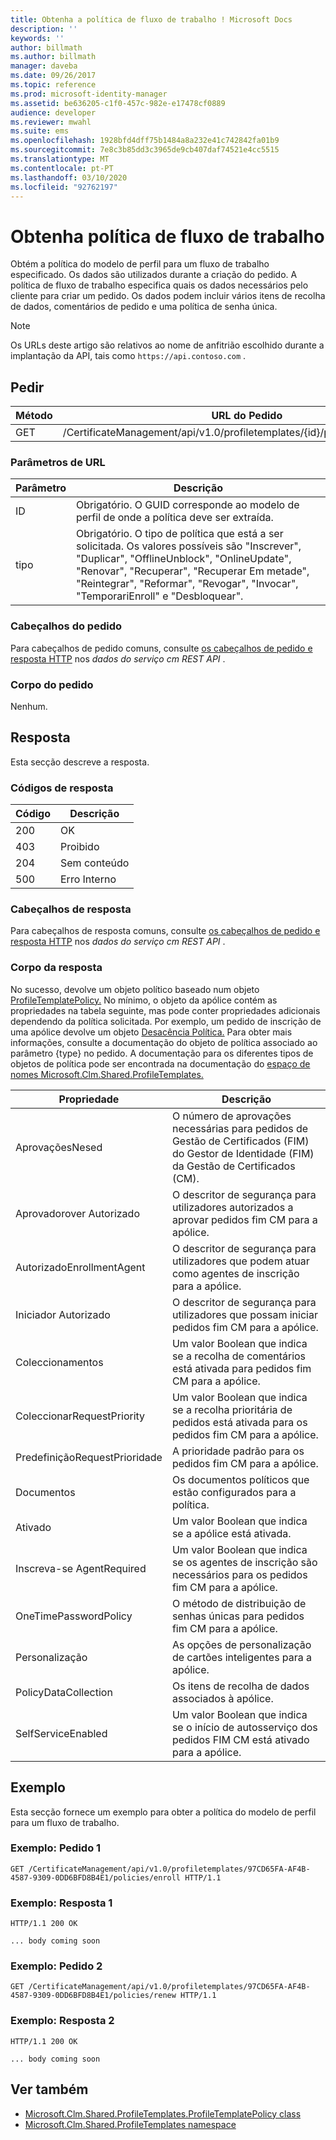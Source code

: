 ```yaml
---
title: Obtenha a política de fluxo de trabalho ! Microsoft Docs
description: ''
keywords: ''
author: billmath
ms.author: billmath
manager: daveba
ms.date: 09/26/2017
ms.topic: reference
ms.prod: microsoft-identity-manager
ms.assetid: be636205-c1f0-457c-982e-e17478cf0889
audience: developer
ms.reviewer: mwahl
ms.suite: ems
ms.openlocfilehash: 1928bfd4dff75b1484a8a232e41c742842fa01b9
ms.sourcegitcommit: 7e8c3b85dd3c3965de9cb407daf74521e4cc5515
ms.translationtype: MT
ms.contentlocale: pt-PT
ms.lasthandoff: 03/10/2020
ms.locfileid: "92762197"
---
```

# <a name="get-workflow-policy"></a>Obtenha política de fluxo de trabalho
Obtém a política do modelo de perfil para um fluxo de trabalho especificado. Os dados são utilizados durante a criação do pedido. A política de fluxo de trabalho especifica quais os dados necessários pelo cliente para criar um pedido. Os dados podem incluir vários itens de recolha de dados, comentários de pedido e uma política de senha única.

>[!NOTE]
>Os URLs deste artigo são relativos ao nome de anfitrião escolhido durante a implantação da API, tais como `https://api.contoso.com` .

## <a name="request"></a>Pedir

Método  |URL do Pedido  
---------|---------
GET     |/CertificateManagement/api/v1.0/profiletemplates/{id}/policy/workflow/{type}

### <a name="url-parameters"></a>Parâmetros de URL

Parâmetro| Descrição
--------|-------------
ID| Obrigatório. O GUID corresponde ao modelo de perfil de onde a política deve ser extraída.
tipo| Obrigatório. O tipo de política que está a ser solicitada. Os valores possíveis são "Inscrever", "Duplicar", "OfflineUnblock", "OnlineUpdate", "Renovar", "Recuperar", "Recuperar Em metade", "Reintegrar", "Reformar", "Revogar", "Invocar", "TemporariEnroll" e "Desbloquear".

### <a name="request-headers"></a>Cabeçalhos do pedido
Para cabeçalhos de pedido comuns, consulte [os cabeçalhos de pedido e resposta HTTP](certificate-management-rest-api-service-details.md#http-request-and-response-headers) nos *dados do serviço cm REST API* .

### <a name="request-body"></a>Corpo do pedido
Nenhum.

## <a name="response"></a>Resposta
Esta secção descreve a resposta.

### <a name="response-codes"></a>Códigos de resposta

Código  |Descrição  
---------|---------
200 | OK
403 | Proibido
204 | Sem conteúdo
500 | Erro Interno

### <a name="response-headers"></a>Cabeçalhos de resposta
Para cabeçalhos de resposta comuns, consulte [os cabeçalhos de pedido e resposta HTTP](certificate-management-rest-api-service-details.md#http-request-and-response-headers) nos *dados do serviço cm REST API* .

### <a name="response-body"></a>Corpo da resposta
No sucesso, devolve um objeto político baseado num objeto [ProfileTemplatePolicy.](https://msdn.microsoft.com/library/windows/desktop/microsoft.clm.shared.profiletemplates.profiletemplatepolicy.aspx) No mínimo, o objeto da apólice contém as propriedades na tabela seguinte, mas pode conter propriedades adicionais dependendo da política solicitada. Por exemplo, um pedido de inscrição de uma apólice devolve um objeto [Desacência Política.](https://msdn.microsoft.com/library/windows/desktop/microsoft.clm.shared.profiletemplates.enrollpolicy.aspx) Para obter mais informações, consulte a documentação do objeto de política associado ao parâmetro {type} no pedido. A documentação para os diferentes tipos de objetos de política pode ser encontrada na documentação do [espaço de nomes Microsoft.Clm.Shared.ProfileTemplates.](https://msdn.microsoft.com/library/windows/desktop/microsoft.clm.shared.profiletemplates.aspx)

Propriedade | Descrição
---------|------------
AprovaçõesNesed | O número de aprovações necessárias para pedidos de Gestão de Certificados (FIM) do Gestor de Identidade (FIM) da Gestão de Certificados (CM).
Aprovadorover Autorizado | O descritor de segurança para utilizadores autorizados a aprovar pedidos fim CM para a apólice.
AutorizadoEnrollmentAgent | O descritor de segurança para utilizadores que podem atuar como agentes de inscrição para a apólice.
Iniciador Autorizado | O descritor de segurança para utilizadores que possam iniciar pedidos fim CM para a apólice.
Coleccionamentos | Um valor Boolean que indica se a recolha de comentários está ativada para pedidos fim CM para a apólice.
ColeccionarRequestPriority | Um valor Boolean que indica se a recolha prioritária de pedidos está ativada para os pedidos fim CM para a apólice.
PredefiniçãoRequestPrioridade | A prioridade padrão para os pedidos fim CM para a apólice.
Documentos | Os documentos políticos que estão configurados para a política.
Ativado | Um valor Boolean que indica se a apólice está ativada.
Inscreva-se AgentRequired | Um valor Boolean que indica se os agentes de inscrição são necessários para os pedidos fim CM para a apólice.
OneTimePasswordPolicy | O método de distribuição de senhas únicas para pedidos fim CM para a apólice.
Personalização | As opções de personalização de cartões inteligentes para a apólice.
PolicyDataCollection | Os itens de recolha de dados associados à apólice.
SelfServiceEnabled | Um valor Boolean que indica se o início de autosserviço dos pedidos FIM CM está ativado para a apólice.

## <a name="example"></a>Exemplo
Esta secção fornece um exemplo para obter a política do modelo de perfil para um fluxo de trabalho. 

### <a name="example-request-1"></a>Exemplo: Pedido 1

```
GET /CertificateManagement/api/v1.0/profiletemplates/97CD65FA-AF4B-4587-9309-0DD6BFD8B4E1/policies/enroll HTTP/1.1
```

### <a name="example-response-1"></a>Exemplo: Resposta 1

```
HTTP/1.1 200 OK

... body coming soon
```       

### <a name="example-request-2"></a>Exemplo: Pedido 2

```
GET /CertificateManagement/api/v1.0/profiletemplates/97CD65FA-AF4B-4587-9309-0DD6BFD8B4E1/policies/renew HTTP/1.1
```

### <a name="example-response-2"></a>Exemplo: Resposta 2

```
HTTP/1.1 200 OK

... body coming soon
```       

## <a name="see-also"></a>Ver também

- [Microsoft.Clm.Shared.ProfileTemplates.ProfileTemplatePolicy class](https://msdn.microsoft.com/library/windows/desktop/microsoft.clm.shared.profiletemplates.profiletemplatepolicy.aspx)
- [Microsoft.Clm.Shared.ProfileTemplates namespace](https://msdn.microsoft.com/library/windows/desktop/microsoft.clm.shared.profiletemplates.aspx)
